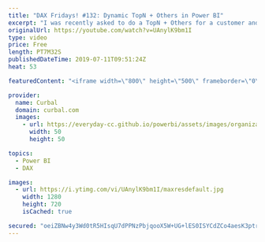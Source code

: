 ```yaml
---
title: "DAX Fridays! #132: Dynamic TopN + Others in Power BI"
excerpt: "I was recently asked to do a TopN + Others for a customer and in this video I will share my solution with you. #curbal #dax #daxfridays #powerbi  Link to RANX video: https://www.youtube.com/watch?v=z2qzJVeYhTY Gerhard post: https://blog.gbrueckl.at/2019/05/power-bi-dynamic-topn-others-with-drill-down/"
originalUrl: https://youtube.com/watch?v=UAnylK9bm1I
type: video
price: Free
length: PT7M32S
publishedDateTime: 2019-07-11T09:51:24Z
heat: 53

featuredContent: "<iframe width=\"800\" height=\"500\" frameborder=\"0\" src=\"https://www.youtube.com/embed/UAnylK9bm1I\" allow=\"accelerometer; autoplay; encrypted-media; gyroscope; picture-in-picture\" allowfullscreen></iframe>"

provider:
  name: Curbal
  domain: curbal.com
  images:
    - url: https://everyday-cc.github.io/powerbi/assets/images/organizations/curbal.com-50x50.jpg
      width: 50
      height: 50

topics:
  - Power BI
  - DAX

images:
  - url: https://i.ytimg.com/vi/UAnylK9bm1I/maxresdefault.jpg
    width: 1280
    height: 720
    isCached: true

secured: "oeiZBNw4y3Wd0tR5HIsqU7dPPNzPbjqooX5W+UG+lES0ISYCdZCo4aesK3ptrB5lTSWYE0ymZVLadG2XpDpBl/jxeD8HhBt0/FPD2W5nZXOA/5Sl1r/e9DC5XRee5EHyeFLpzYq0mrg0r5xoEovgEmnqa+azFsnhVqOh1qC5B7Eo85834H/O7j1/FDHS3DGijdxhdsfB4rqR20BCgYAdgebdeWNVyo7GyNByJam3pNG91cIJW+Vx5cQFbWYZz4ok8y4NkuscaiMdyOC+t8DM3EqaKYZgSUotOfdtYJ8FnfHastvaGAz8n1wteLphsjpNb9lvfhYrUc/X6yXgYnuEvjzsJZopeWJkNqwkAgMHm3h1sMtLTuDThFpHSfUFT1BgIswLxD7HerOHARYS82NiP9vM0reJs9PER4KsXh26E3k=;ZrpJC1HIWin5E8H7CfkUWw=="
---
```


